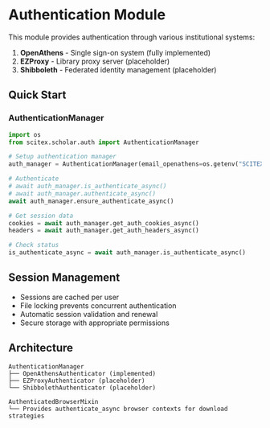 <!-- ---
!-- Timestamp: 2025-08-01 17:36:40
!-- Author: ywatanabe
!-- File: /home/ywatanabe/proj/scitex_repo/src/scitex/scholar/auth/README.md
!-- --- -->

# Authentication Module

This module provides authentication through various institutional systems:

1. **OpenAthens** - Single sign-on system (fully implemented)
2. **EZProxy** - Library proxy server (placeholder)  
3. **Shibboleth** - Federated identity management (placeholder)

## Quick Start

### AuthenticationManager

```python
import os
from scitex.scholar.auth import AuthenticationManager

# Setup authentication manager
auth_manager = AuthenticationManager(email_openathens=os.getenv("SCITEX_SCHOLAR_OPENATHENS_EMAIL"))

# Authenticate
# await auth_manager.is_authenticate_async()
# await auth_manager.authenticate_async()
await auth_manager.ensure_authenticate_async()

# Get session data
cookies = await auth_manager.get_auth_cookies_async()
headers = await auth_manager.get_auth_headers_async()

# Check status
is_authenticate_async = await auth_manager.is_authenticate_async()
```
## Session Management

- Sessions are cached per user
- File locking prevents concurrent authentication
- Automatic session validation and renewal
- Secure storage with appropriate permissions

## Architecture

```
AuthenticationManager
├── OpenAthensAuthenticator (implemented)
├── EZProxyAuthenticator (placeholder)
└── ShibbolethAuthenticator (placeholder)

AuthenticatedBrowserMixin
└── Provides authenticate_async browser contexts for download strategies
```

<!-- EOF -->